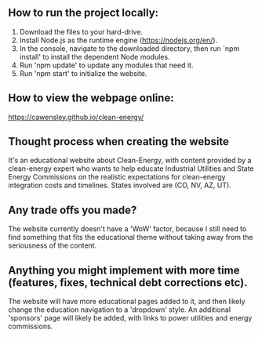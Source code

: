  ## How to run the project locally:

1. Download the files to your hard-drive.
2. Install Node.js as the runtime engine (https://nodejs.org/en/).
3. In the console, navigate to the downloaded directory, then run  `npm install' to install the dependent Node modules.
4. Run 'npm update' to update any modules that need it.
5. Run 'npm start' to initialize the website.

## How to view the webpage online:
https://cawensley.github.io/clean-energy/

## Thought process when creating the website
It's an educational website about Clean-Energy, with content provided by a clean-energy expert who wants to help educate Industrial
Utilities and State Energy Commissions on the realistic expectations for clean-energy integration costs and timelines.  States involved
are (CO, NV, AZ, UT).

## Any trade offs you made?
The website currently doesn't have a 'WoW' factor, because I still need to find something that fits the educational theme without 
taking away from the seriousness of the content.

## Anything you might implement with more time (features, fixes, technical debt corrections etc).
The website will have more educational pages added to it, and then likely change the education navigation to a 'dropdown' style.  An 
additional 'sponsors' page will likely be added, with links to power utilities and energy commissions.
